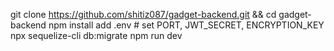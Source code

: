 git clone https://github.com/shitiz087/gadget-backend.git && cd gadget-backend
npm install
add .env # set PORT, JWT_SECRET, ENCRYPTION_KEY
npx sequelize-cli db:migrate
npm run dev

